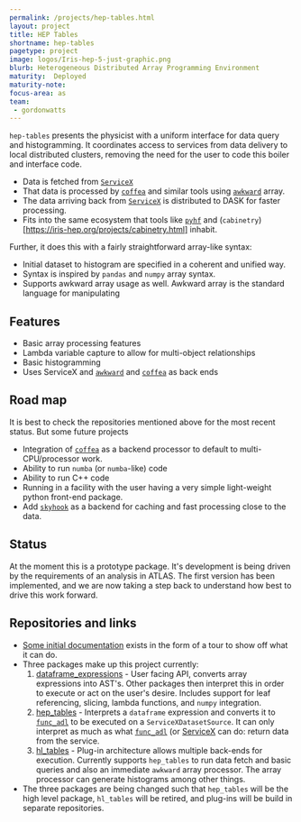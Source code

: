 ```yaml
---
permalink: /projects/hep-tables.html
layout: project
title: HEP Tables
shortname: hep-tables
pagetype: project
image: logos/Iris-hep-5-just-graphic.png
blurb: Heterogeneous Distributed Array Programming Environment
maturity:  Deployed
maturity-note:
focus-area: as
team:
 - gordonwatts
---
```


`hep-tables` presents the physicist with a uniform interface for data query and histogramming. It coordinates access to services from data delivery to local distributed clusters, removing the need for the user to code this boiler and interface code.

- Data is fetched from [`ServiceX`](https://iris-hep.org/projects/servicex.html)
- That data is processed by [`coffea`](https://pypi.org/project/coffea/) and similar tools using [`awkward`](https://iris-hep.org/projects/awkward.html) array.
- The data arriving back from [`ServiceX`](https://iris-hep.org/projects/servicex.html) is distributed to DASK for faster processing.
- Fits into the same ecosystem that tools like [`pyhf`](https://iris-hep.org/projects/pyhf.html) and (`cabinetry`)[https://iris-hep.org/projects/cabinetry.html] inhabit.

Further, it does this with a fairly straightforward array-like syntax:

- Initial dataset to histogram are specified in a coherent and unified way.
- Syntax is inspired by `pandas` and `numpy` array syntax.
- Supports awkward array usage as well. Awkward array is the standard language for manipulating

## Features

- Basic array processing features
- Lambda variable capture to allow for multi-object relationships
- Basic histogramming
- Uses ServiceX and [`awkward`](https://iris-hep.org/projects/awkward.html) and [`coffea`](https://pypi.org/project/coffea/) as back ends

## Road map

It is best to check the repositories mentioned above for the most recent status. But some future projects

- Integration of [`coffea`](https://pypi.org/project/coffea/) as a backend processor to default to multi-CPU/processor work.
- Ability to run `numba` (or `numba`-like) code
- Ability to run C++ code
- Running in a facility with the user having a very simple light-weight python front-end package.
- Add [`skyhook`](https://iris-hep.org/projects/skyhookdm.html) as a backend for caching and fast processing close to the data.

## Status

At the moment this is a prototype package. It's development is being driven by the requirements of an analysis in ATLAS. The first version has been implemented, and we are now taking a step back to understand how best to drive this work forward.

## Repositories and links

- [Some initial documentation](https://gordonwatts.github.io/hep_tables_docs) exists in the form of a tour to show off what it can do.
- Three packages make up this project currently:
  1. [dataframe_expressions](https://github.com/gordonwatts/dataframe_expressions) - User facing API, converts array expressions into AST's. Other packages then interpret this in order to execute or act on the user's desire. Includes support for leaf referencing, slicing, lambda functions, and `numpy` integration.
  2. [hep_tables](https://github.com/gordonwatts/hep_tables) - Interprets a `dataframe` expression and converts it to [`func_adl`](https://iris-hep.org/projects/func-adl.html) to be executed on a `ServiceXDatasetSource`. It can only interpret as much as what [`func_adl`](https://iris-hep.org/projects/func-adl.html) (or [ServiceX](https://iris-hep.org/projects/servicex.html) can do: return data from the service.
  3. [hl_tables](https://github.com/gordonwatts/hl_tables) - Plug-in architecture allows multiple back-ends for execution. Currently supports `hep_tables` to run data fetch and basic queries and also an immediate `awkward` array processor. The array processor can generate histograms among other things.
- The three packages are being changed such that `hep_tables` will be the high level package, `hl_tables` will be retired, and plug-ins will be build in separate repositories.
